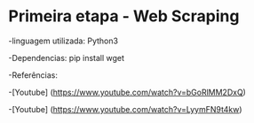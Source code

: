 # Primeira etapa - Web Scraping
-linguagem utilizada: Python3 

-Dependencias: pip install wget

-Referências: 

  -[Youtube] (https://www.youtube.com/watch?v=bGoRlMM2DxQ)

  
  -[Youtube] (https://www.youtube.com/watch?v=LyymFN9t4kw)

#
